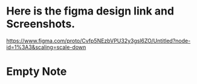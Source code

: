 # Here is the figma design link and Screenshots.
https://www.figma.com/proto/Cvfp5NEzbVPU32y3gsl6ZO/Untitled?node-id=1%3A3&scaling=scale-down

# Empty Note
